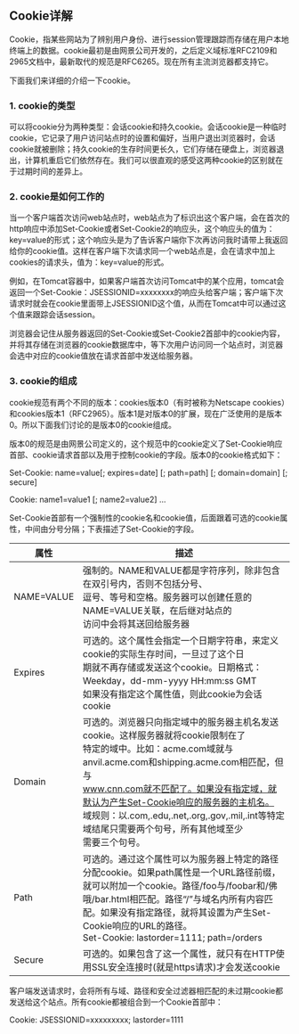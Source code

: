 ## Cookie详解

Cookie，指某些网站为了辨别用户身份、进行session管理跟踪而存储在用户本地终端上的数据。cookie最初是由网景公司开发的，之后定义域标准RFC2109和2965文档中，最新取代的规范是RFC6265。现在所有主流浏览器都支持它。

下面我们来详细的介绍一下cookie。

### 1. cookie的类型

可以将cookie分为两种类型：会话cookie和持久cookie。会话cookie是一种临时cookie，它记录了用户访问站点时的设置和偏好，当用户退出浏览器时，会话cookie就被删除；持久cookie的生存时间更长久，它们存储在硬盘上，浏览器退出，计算机重启它们依然存在。我们可以很直观的感受这两种cookie的区别就在于过期时间的差异上。

### 2. cookie是如何工作的

当一个客户端首次访问web站点时，web站点为了标识出这个客户端，会在首次的http响应中添加Set-Cookie或者Set-Cookie2的响应头，这个响应头的值为：key=value的形式；这个响应头是为了告诉客户端你下次再访问我时请带上我返回给你的cookie值。这样在客户端下次请求同一个web站点是，会在请求中加上cookies的请求头，值为：key=value的形式。

例如，在Tomcat容器中，如果客户端首次访问Tomcat中的某个应用，tomcat会返回一个Set-Cookie：JSESSIONID=xxxxxxxx的响应头给客户端；客户端下次请求时就会在cookie里面带上JSESSIONID这个值，从而在Tomcat中可以通过这个值来跟踪会话session。

浏览器会记住从服务器返回的Set-Cookie或Set-Cookie2首部中的cookie内容，并将其存储在浏览器的cookie数据库中，等下次用户访问同一个站点时，浏览器会选中对应的cookie值放在请求首部中发送给服务器。

### 3. cookie的组成

cookie规范有两个不同的版本：cookies版本0（有时被称为Netscape cookies）和cookies版本1（RFC2965）。版本1是对版本0的扩展，现在广泛使用的是版本0。所以下面我们讨论的是版本0的cookie组成。

版本0的规范是由网景公司定义的，这个规范中的cookie定义了Set-Cookie响应首部、cookie请求首部以及用于控制cookie的字段。版本0的cookie格式如下：

Set-Cookie: name=value\[; expires=date] \[; path=path] \[; domain=domain] [; secure]

Cookie: name1=value1 [; name2=value2] ...

Set-Cookie首部有一个强制性的cookie名和cookie值，后面跟着可选的cookie属性，中间由分号分隔；下表描述了Set-Cookie的字段。

| 属性       | 描述                                                         |
| ---------- | ------------------------------------------------------------ |
| NAME=VALUE | 强制的。NAME和VALUE都是字符序列，除非包含在双引号内，否则不包括分号、<br />逗号、等号和空格。服务器可以创建任意的NAME=VALUE关联，在后继对站点的<br />访问中会将其送回给服务器 |
| Expires    | 可选的。这个属性会指定一个日期字符串，来定义cookie的实际生存时间，一旦过了这个日<br />期就不再存储或发送这个cookie。日期格式：Weekday，dd-mm-yyyy HH:mm:ss GMT<br />如果没有指定这个属性值，则此cookie为会话cookie |
| Domain     | 可选的。浏览器只向指定域中的服务器主机名发送cookie。这样服务器就将cookie限制在了<br />特定的域中。比如：acme.com域就与anvil.acme.com和shipping.acme.com相匹配，但与<br />www.cnn.com就不匹配了。如果没有指定域，就默认为产生Set-Cookie响应的服务器的主机名。<br />域规则：以.com,.edu,.net,.org,.gov,.mil,.int等特定域结尾只需要两个句号，所有其他域至少<br />需要三个句号。 |
| Path       | 可选的。通过这个属性可以为服务器上特定的路径分配cookie。如果path属性是一个URL路径前缀，就可以附加一个cookie。路径/foo与/foobar和/佛哦/bar.html相匹配。路径“/”与域名内所有内容匹配。如果没有指定路径，就将其设置为产生Set-Cookie响应的URL的路径。<br />Set-Cookie: lastorder=1111; path=/orders |
| Secure     | 可选的。如果包含了这一个属性，就只有在HTTP使用SSL安全连接时(就是https请求)才会发送cookie |

客户端发送请求时，会将所有与域、路径和安全过滤器相匹配的未过期cookie都发送给这个站点。所有cookie都被组合到一个Cookie首部中：

Cookie: JSESSIONID=xxxxxxxxx; lastorder=1111







